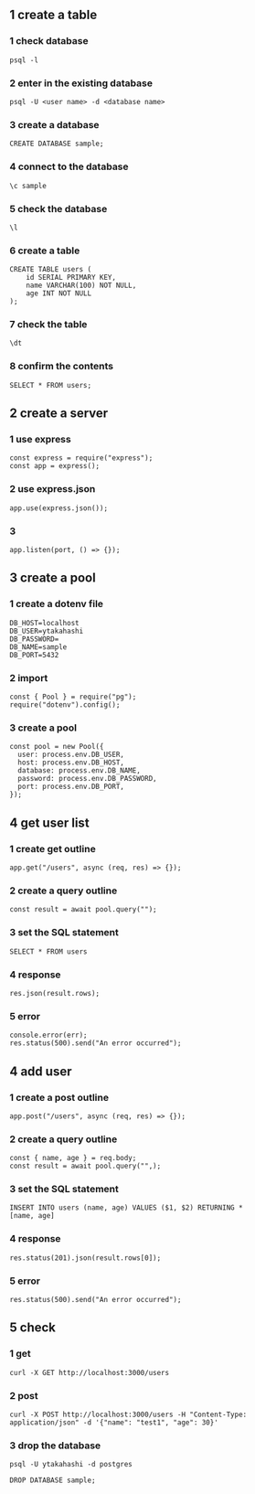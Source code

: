 ## 1 create a table

### 1 check database

`psql -l`

### 2 enter in the existing database

`psql -U <user name> -d <database name>`

### 3 create a database

`CREATE DATABASE sample;`

### 4 connect to the database

`\c sample`

### 5 check the database

`\l`

### 6 create a table

```
CREATE TABLE users (
    id SERIAL PRIMARY KEY,
    name VARCHAR(100) NOT NULL,
    age INT NOT NULL
);
```

### 7 check the table

`\dt`

### 8 confirm the contents

`SELECT * FROM users;`

## 2 create a server

### 1 use express

```
const express = require("express");
const app = express();
```

### 2 use express.json

`app.use(express.json());`

### 3

`app.listen(port, () => {});`

## 3 create a pool

### 1 create a dotenv file

```
DB_HOST=localhost
DB_USER=ytakahashi
DB_PASSWORD=
DB_NAME=sample
DB_PORT=5432
```

### 2 import

```
const { Pool } = require("pg");
require("dotenv").config();
```

### 3 create a pool

```
const pool = new Pool({
  user: process.env.DB_USER,
  host: process.env.DB_HOST,
  database: process.env.DB_NAME,
  password: process.env.DB_PASSWORD,
  port: process.env.DB_PORT,
});
```

## 4 get user list

### 1 create get outline

`app.get("/users", async (req, res) => {});`

### 2 create a query outline

```
const result = await pool.query("");
```

### 3 set the SQL statement

`SELECT * FROM users`

### 4 response

`res.json(result.rows);`

### 5 error

```
console.error(err);
res.status(500).send("An error occurred");
```

## 4 add user

### 1 create a post outline

`app.post("/users", async (req, res) => {});`

### 2 create a query outline

```
const { name, age } = req.body;
const result = await pool.query("",);
```

### 3 set the SQL statement

`INSERT INTO users (name, age) VALUES ($1, $2) RETURNING *`  
`[name, age]`

### 4 response

`res.status(201).json(result.rows[0]);`

### 5 error

`res.status(500).send("An error occurred");`

## 5 check

### 1 get

`curl -X GET http://localhost:3000/users`

### 2 post

`curl -X POST http://localhost:3000/users -H "Content-Type: application/json" -d '{"name": "test1", "age": 30}'`

### 3 drop the database

`psql -U ytakahashi -d postgres`

`DROP DATABASE sample;`
